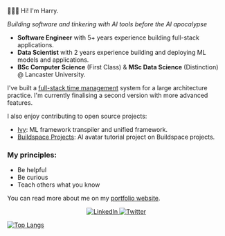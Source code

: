 🙋🏻‍♂️ Hi! I'm Harry.

*Building software and tinkering with AI tools before the AI apocalypse*

- **Software Engineer** with 5+ years experience building full-stack applications.
- **Data Scientist** with 2 years experience building and deploying ML models and applications.
- **BSc Computer Science** (First Class) & **MSc Data Science** (Distinction) @ Lancaster University.

I've built a [full-stack time management](https://www.harrybaines.net/projects/archtms) system for a large architecture practice. I'm currently finalising a second version with more advanced features.

I also enjoy contributing to open source projects:

- [Ivy](https://github.com/unifyai/ivy): ML framework transpiler and unified framework.
- [Buildspace Projects](https://github.com/buildspace/buildspace-projects): AI avatar tutorial project on Buildspace projects.
### My principles:
- Be helpful
- Be curious
- Teach others what you know

You can read more about me on my [portfolio website](https://www.harrybaines.net/).

<p align="center">
  <a href="https://www.linkedin.com/in/harry-baines-400609137/" target="_blank">
    <img alt="LinkedIn" src="https://img.shields.io/badge/linkedin-%230077B5.svg?&style=for-the-badge&logo=linkedin&logoColor=white" />
  </a> 
  <a href="https://twitter.com/harryb0905" target="_blank">
    <img alt="Twitter" src="https://img.shields.io/badge/Twitter-1DA1F2?style=for-the-badge&logo=twitter&logoColor=white" />
  </a>
</p>

[![Top Langs](https://github-readme-stats.vercel.app/api/top-langs/?username=harrybaines&layout=compact)](https://github.com/harrybaines/github-readme-stats)
